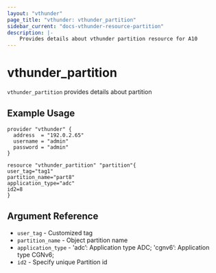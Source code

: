 ```yaml
---
layout: "vthunder"
page_title: "vthunder: vthunder_partition"
sidebar_current: "docs-vthunder-resource-partition"
description: |-
    Provides details about vthunder partition resource for A10
---
```


# vthunder\_partition

`vthunder_partition` provides details about partition
## Example Usage


```hcl
provider "vthunder" {
  address  = "192.0.2.65"
  username = "admin"
  password = "admin"
}

resource "vthunder_partition" "partition"{
user_tag="tag1"
partition_name="part8"
application_type="adc"
id2=8
}
```

## Argument Reference

* `user_tag` - Customized tag
* `partition_name` - Object partition name
* `application_type` - 'adc’: Application type ADC; 'cgnv6’: Application type CGNv6;
* `id2` - Specify unique Partition id

